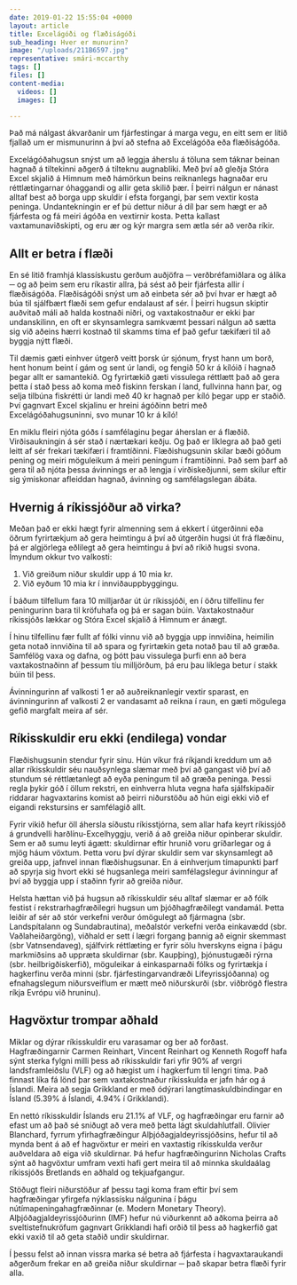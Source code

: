 ```yaml
---
date: 2019-01-22 15:55:04 +0000
layout: article
title: Excelágóði og flæðiságóði
sub_heading: Hver er munurinn?
image: "/uploads/211B6597.jpg"
representative: smári-mccarthy
tags: []
files: []
content-media:
  videos: []
  images: []

---
```

Það má nálgast ákvarðanir um fjárfestingar á marga vegu, en eitt sem er lítið fjallað um er mismunurinn á því að stefna að Excelágóða eða flæðiságóða.

Excelágóðahugsun snýst um að leggja áherslu á töluna sem táknar beinan hagnað á tiltekinni aðgerð á tilteknu augnabliki. Með því að gleðja Stóra Excel skjalið á Himnum með hámörkun beins reiknanlegs hagnaðar eru réttlætingarnar óhaggandi og allir geta skilið þær. Í þeirri nálgun er nánast alltaf best að borga upp skuldir í efsta forgangi, þar sem vextir kosta peninga. Undantekningin er ef þú dettur niður á díl þar sem hægt er að fjárfesta og fá meiri ágóða en vextirnir kosta. Þetta kallast vaxtamunaviðskipti, og eru ær og kýr margra sem ætla sér að verða ríkir.

## Allt er betra í flæði

En sé litið framhjá klassískustu gerðum auðjöfra ─ verðbréfamiðlara og álíka ─ og að þeim sem eru ríkastir allra, þá sést að þeir fjárfesta allir í flæðiságóða. Flæðiságóði snýst um að einbeta sér að því hvar er hægt að búa til sjálfbært flæði sem gefur endalaust af sér. Í þeirri hugsun skiptir auðvitað máli að halda kostnaði niðri, og vaxtakostnaður er ekki þar undanskilinn, en oft er skynsamlegra samkvæmt þessari nálgun að sætta sig við aðeins hærri kostnað til skamms tíma ef það gefur tækifæri til að byggja nýtt flæði.

Til dæmis gæti einhver útgerð veitt þorsk úr sjónum, fryst hann um borð, hent honum beint í gám og sent úr landi, og fengið 50 kr á kílóið í hagnað þegar allt er samantekið. Og fyrirtækið gæti vissulega réttlætt það að gera þetta í stað þess að koma með fiskinn ferskan í land, fullvinna hann þar, og selja tilbúna fiskrétti úr landi með 40 kr hagnað per kíló þegar upp er staðið. Því gagnvart Excel skjalinu er hreini ágóðinn betri með Excelágóðahugsuninni, svo munar 10 kr á kíló!

En miklu fleiri njóta góðs í samfélaginu þegar áherslan er á flæðið. Virðisaukningin á sér stað í nærtækari keðju. Og það er líklegra að það geti leitt af sér frekari tækifæri í framtíðinni. Flæðishugsunin skilar bæði góðum pening og meiri möguleikum á meiri peningum í framtíðinni. Það sem þarf að gera til að njóta þessa ávinnings er að lengja í virðiskeðjunni, sem skilur eftir sig ýmiskonar afleiddan hagnað, ávinning og samfélagslegan ábáta.

## Hvernig á ríkissjóður að virka?

Meðan það er ekki hægt fyrir almenning sem á ekkert í útgerðinni eða öðrum fyrirtækjum að gera heimtingu á því að útgerðin hugsi út frá flæðinu, þá er algjörlega eðlilegt að gera heimtingu á því að ríkið hugsi svona. Ímyndum okkur tvo valkosti:

1. Við greiðum niður skuldir upp á 10 mia kr.
2. Við eyðum 10 mia kr í innviðauppbyggingu.

Í báðum tilfellum fara 10 milljarðar út úr ríkissjóði, en í öðru tilfellinu fer peningurinn bara til kröfuhafa og þá er sagan búin. Vaxtakostnaður ríkissjóðs lækkar og Stóra Excel skjalið á Himnum er ánægt.

Í hinu tilfellinu fær fullt af fólki vinnu við að byggja upp innviðina, heimilin geta notað innviðina til að spara og fyrirtækin geta notað þau til að græða. Samfélög vaxa og dafna, og þótt þau vissulega þurfi enn að bera vaxtakostnaðinn af þessum tíu milljörðum, þá eru þau líklega betur í stakk búin til þess.

Ávinningurinn af valkosti 1 er að auðreiknanlegir vextir sparast, en ávinningurinn af valkosti 2 er vandasamt að reikna í raun, en gæti mögulega gefið margfalt meira af sér.

## Ríkisskuldir eru ekki (endilega) vondar

Flæðishugsunin stendur fyrir sínu. Hún víkur frá ríkjandi kreddum um að allar ríkisskuldir séu nauðsynlega slæmar með því að gangast við því að stundum sé réttlætanlegt að eyða peningum til að græða peninga. Þessi regla þykir góð í öllum rekstri, en einhverra hluta vegna hafa sjálfskipaðir riddarar hagvaxtarins komist að þeirri niðurstöðu að hún eigi ekki við ef eigandi rekstursins er samfélagið allt.

Fyrir vikið hefur öll áhersla síðustu ríkisstjórna, sem allar hafa keyrt ríkissjóð á grundvelli harðlínu-Excelhyggju, verið á að greiða niður opinberar skuldir. Sem er að sumu leyti ágætt: skuldirnar eftir hrunið voru gríðarlegar og á mjög háum vöxtum. Þetta voru því dýrar skuldir sem var skynsamlegt að greiða upp, jafnvel innan flæðishugsunar. En á einhverjum tímapunkti þarf að spyrja sig hvort ekki sé hugsanlega meiri samfélagslegur ávinningur af því að byggja upp í staðinn fyrir að greiða niður.

Helsta hættan við þá hugsun að ríkisskuldir séu alltaf slæmar er að fólk festist í rekstrarhagfræðilegri hugsun um þjóðhagfræðilegt vandamál. Þetta leiðir af sér að stór verkefni verður ómögulegt að fjármagna (sbr. Landspítalann og Sundabrautina), meðalstór verkefni verða einkavædd (sbr. Vaðlaheiðargöng), viðhald er sett í lægri forgang þannig að eignir skemmast (sbr Vatnsendaveg), sjálfvirk réttlæting er fyrir sölu hverskyns eigna í þágu markmiðsins að uppræta skuldirnar (sbr. Kaupþing), þjónustugæði rýrna (sbr. heilbrigðiskerfið), möguleikar á einkasparnaði fólks og fyrirtækja í hagkerfinu verða minni (sbr. fjárfestingarvandræði Lífeyrissjóðanna) og efnahagslegum niðursveiflum er mætt með niðurskurði (sbr. viðbrögð flestra ríkja Evrópu við hruninu).

## Hagvöxtur trompar aðhald

Miklar og dýrar ríkisskuldir eru varasamar og ber að forðast. Hagfræðingarnir Carmen Reinhart, Vincent Reinhart og Kenneth Rogoff hafa sýnt sterka fylgni milli þess að ríkisskuldir fari yfir 90% af vergri landsframleiðslu (VLF) og að hægist um í hagkerfum til lengri tíma. Það finnast líka fá lönd þar sem vaxtakostnaður ríkisskulda er jafn hár og á Íslandi. Meira að segja Grikkland er með ódýrari langtímaskuldbindingar en Ísland (5.39% á Íslandi, 4.94% í Grikklandi).

En nettó ríkisskuldir Íslands eru 21.1% af VLF, og hagfræðingar eru farnir að efast um að það sé sniðugt að vera með þetta lágt skuldahlutfall. Olivier Blanchard, fyrrum yfirhagfræðingur Alþjóðagjaldeyrissjóðsins, hefur til að mynda bent á að ef hagvöxtur er meiri en vaxtastig ríkisskulda verður auðveldara að eiga við skuldirnar. Þá hefur hagfræðingurinn Nicholas Crafts sýnt að hagvöxtur umfram vexti hafi gert meira til að minnka skuldaálag ríkissjóðs Bretlands en aðhald og tekjuafgangur.

Stöðugt fleiri niðurstöður af þessu tagi koma fram eftir því sem hagfræðingar yfirgefa nýklassísku nálgunina í þágu nútímapeningahagfræðinnar (e. Modern Monetary Theory). Alþjóðagjaldeyrissjóðurinn (IMF) hefur nú viðurkennt að aðkoma þeirra að sveltistefnukröfum gagnvart Grikklandi hafi orðið til þess að hagkerfið gat ekki vaxið til að geta staðið undir skuldirnar.

Í þessu felst að innan vissra marka sé betra að fjárfesta í hagvaxtaraukandi aðgerðum frekar en að greiða niður skuldirnar ─ það skapar betra flæði fyrir alla.